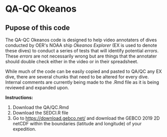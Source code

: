 # QA-QC Okeanos

## Pupose of this code

The QA-QC Okeanos code is designed to help video annotaters of dives conducted by OER's NOAA ship *Okeanos Explorer* (EX is used to denote these dives) to conduct a series of tests that will identify potential *errors*. These *errors* are not necessarily wrong but are things that the annotater should double check either in the video or in their spreadsheet.

While much of the code can be easily copied and pasted to QA/QC any EX dive, there are several chunks that need to be altered for every dive. Internal comments are currently being made to the .Rmd file as it is being reviewed and expanded upon.

**Instructions:**
1. Download the QA/QC.Rmd
2. Download the SEDCI.R file
3. Go to https://download.gebco.net/ and download the GEBCO 2019 2D netCDF within the boundaries (latitude and longitude) of your expedition.
